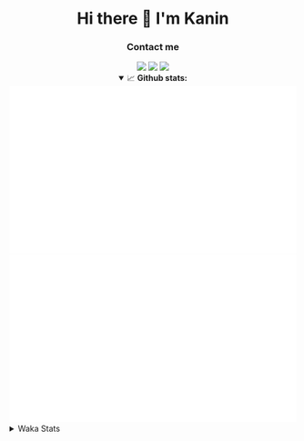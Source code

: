 <div align="center">
 <h1>Hi there 👋 I'm Kanin</h1>
 <h3>Contact me</h3>
 <a href="mailto:im@kanin.dev"><img src="https://img.shields.io/badge/gmail-%23D14836.svg?&style=for-the-badge&logo=gmail&logoColor=white"/></a>
 <a href="https://twitter.com/KaninTwt"><img src="https://img.shields.io/badge/twitter-%231DA1F2.svg?&style=for-the-badge&logo=twitter&logoColor=white"/></a>
 <a href="https://www.linkedin.com/in/KaninDev"><img src="https://img.shields.io/badge/linkedin-%230077B5.svg?&style=for-the-badge&logo=linkedin&logoColor=white"/></a>
<details open>
  <summary>📈 <b>Github stats:</b></summary>
  <img src="https://github.com/Kanin/Kanin/blob/master/scripts/GitHubStats/generated/overview.svg"/>
  <img src="https://github.com/Kanin/Kanin/blob/master/scripts/GitHubStats/generated/languages.svg"/>
</details>
</div>

<details>
 <summary>Waka Stats</summary>

<!--START_SECTION:waka-->
![Code Time](http://img.shields.io/badge/Code%20Time-2%2C149%20hrs%2051%20mins-blue)

![Profile Views](http://img.shields.io/badge/Profile%20Views-0-blue)

![Lines of code](https://img.shields.io/badge/From%20Hello%20World%20I%27ve%20Written-548.7%20thousand%20lines%20of%20code-blue)

**🐱 My GitHub Data** 

> 📦 103.9 kB Used in GitHub's Storage 
 > 
> 🏆 579 Contributions in the Year 2023
 > 
> 🚫 Not Opted to Hire
 > 
> 📜 23 Public Repositories 
 > 
> 🔑 11 Private Repositories 
 > 
**I'm an Early 🐤** 

```text
🌞 Morning                2239 commits        ██████░░░░░░░░░░░░░░░░░░░   25.81 % 
🌆 Daytime                2731 commits        ████████░░░░░░░░░░░░░░░░░   31.48 % 
🌃 Evening                2520 commits        ███████░░░░░░░░░░░░░░░░░░   29.05 % 
🌙 Night                  1186 commits        ███░░░░░░░░░░░░░░░░░░░░░░   13.67 % 
```
📅 **I'm Most Productive on Monday** 

```text
Monday                   1664 commits        █████░░░░░░░░░░░░░░░░░░░░   19.18 % 
Tuesday                  1200 commits        ███░░░░░░░░░░░░░░░░░░░░░░   13.83 % 
Wednesday                844 commits         ██░░░░░░░░░░░░░░░░░░░░░░░   09.73 % 
Thursday                 1330 commits        ████░░░░░░░░░░░░░░░░░░░░░   15.33 % 
Friday                   1474 commits        ████░░░░░░░░░░░░░░░░░░░░░   16.99 % 
Saturday                 823 commits         ██░░░░░░░░░░░░░░░░░░░░░░░   09.49 % 
Sunday                   1341 commits        ████░░░░░░░░░░░░░░░░░░░░░   15.46 % 
```


📊 **This Week I Spent My Time On** 

```text
🕑︎ Time Zone: America/New_York

💬 Programming Languages: 
Python                   10 hrs 6 mins       ███████████████████████░░   91.93 % 
SQL                      26 mins             █░░░░░░░░░░░░░░░░░░░░░░░░   04.00 % 
virtualenv               19 mins             █░░░░░░░░░░░░░░░░░░░░░░░░   02.88 % 
Bash                     3 mins              ░░░░░░░░░░░░░░░░░░░░░░░░░   00.59 % 
Log File                 1 min               ░░░░░░░░░░░░░░░░░░░░░░░░░   00.22 % 

🔥 Editors: 
PyCharm                  10 hrs 59 mins      █████████████████████████   100.00 % 

🐱‍💻 Projects: 
Community-Bot            10 hrs 18 mins      ███████████████████████░░   93.69 % 
P4P                      26 mins             █░░░░░░░░░░░░░░░░░░░░░░░░   04.02 % 
Unknown Project          9 mins              ░░░░░░░░░░░░░░░░░░░░░░░░░   01.39 % 
VoiceSphere              5 mins              ░░░░░░░░░░░░░░░░░░░░░░░░░   00.89 % 

💻 Operating System: 
Windows                  10 hrs 59 mins      █████████████████████████   100.00 % 
```

**I Mostly Code in Python** 

```text
Python                   28 repos            ████████████████░░░░░░░░░   63.64 % 
Java                     6 repos             ███░░░░░░░░░░░░░░░░░░░░░░   13.64 % 
JavaScript               3 repos             ██░░░░░░░░░░░░░░░░░░░░░░░   06.82 % 
Kotlin                   2 repos             █░░░░░░░░░░░░░░░░░░░░░░░░   04.55 % 
HTML                     1 repo              █░░░░░░░░░░░░░░░░░░░░░░░░   02.27 % 
```



**Timeline**

![Lines of Code chart](https://raw.githubusercontent.com/Kanin/Kanin/master/assets/bar_graph.png)


 Last Updated on 13/11/2023 01:28:11 UTC
<!--END_SECTION:waka-->
</details>
